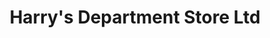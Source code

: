 ---
title: "Harry's Department Store Ltd"
url: /lerwick/harrys-department-store-ltd/
shop: department store
---